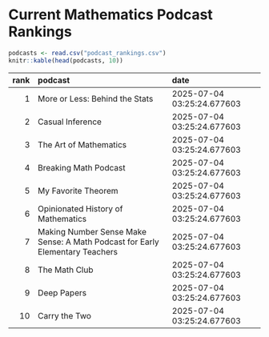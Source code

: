 # Current Mathematics Podcast Rankings


``` r
podcasts <- read.csv("podcast_rankings.csv")
knitr::kable(head(podcasts, 10))
```

| rank | podcast | date |
|---:|:---|:---|
| 1 | More or Less: Behind the Stats | 2025-07-04 03:25:24.677603 |
| 2 | Casual Inference | 2025-07-04 03:25:24.677603 |
| 3 | The Art of Mathematics | 2025-07-04 03:25:24.677603 |
| 4 | Breaking Math Podcast | 2025-07-04 03:25:24.677603 |
| 5 | My Favorite Theorem | 2025-07-04 03:25:24.677603 |
| 6 | Opinionated History of Mathematics | 2025-07-04 03:25:24.677603 |
| 7 | Making Number Sense Make Sense: A Math Podcast for Early Elementary Teachers | 2025-07-04 03:25:24.677603 |
| 8 | The Math Club | 2025-07-04 03:25:24.677603 |
| 9 | Deep Papers | 2025-07-04 03:25:24.677603 |
| 10 | Carry the Two | 2025-07-04 03:25:24.677603 |
